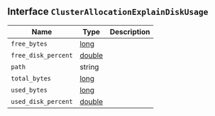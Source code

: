 ## Interface `ClusterAllocationExplainDiskUsage`

| Name | Type | Description |
| - | - | - |
| `free_bytes` | [long](./long.md) | &nbsp; |
| `free_disk_percent` | [double](./double.md) | &nbsp; |
| `path` | string | &nbsp; |
| `total_bytes` | [long](./long.md) | &nbsp; |
| `used_bytes` | [long](./long.md) | &nbsp; |
| `used_disk_percent` | [double](./double.md) | &nbsp; |
